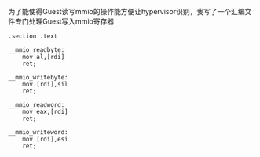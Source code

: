 为了能使得Guest读写mmio的操作能方便让hypervisor识别，我写了一个汇编文件专门处理Guest写入mmio寄存器

```
.section .text

__mmio_readbyte:
    mov al,[rdi]
    ret;

__mmio_writebyte:
    mov [rdi],sil
    ret;

__mmio_readword:
    mov eax,[rdi]
    ret;

__mmio_writeword:
    mov [rdi],esi
    ret;

```





